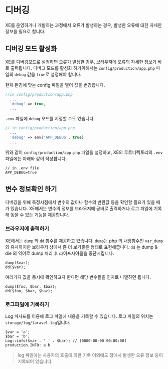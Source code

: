 # 디버깅

XE를 운영하거나 개발하는 과정에서 오류가 발생하는 경우, 발생한 오류에 대한 자세한 정보를 필요로 합니다.

## 디버깅 모드 활성화
XE를 디버깅모드로 설정하면 오류가 발생한 경우, 브라우저에 오류의 자세한 정보가 바로 출력됩니다.
디버그 모드를 활성화 하기위해서는 `config/production/app.php` 파일의 `debug` 값을 `true`로 설정해야 합니다.

현재 환경에 맞는 config 파일을 열어 값을 변경합니다.

```php
//in config/production/app.php
  ...
  'debug' => true,
  ...  
```

`.env` 파일에 `debug` 모드를 지정할 수도 있습니다.

```php
// in config/production/app.php
  ...
  'debug' => env('APP_DEBUG', true)
  ...
```

위와 같이 `config/production/app.php` 파일을 설정하고, XE의 루트디렉토리의 `.env` 파일에는 아래와 같이 작성합니다.

```
// in .env file
APP_DEBUG=true
```

## 변수 정보확인 하기

디버깅을 위해 특정시점에서 변수의 값이나 함수의 반환값 등을 확인할 필요가 있을 때가 있습니다. XE에서는 변수의 정보를 브라우저에 곧바로 출력하거나 로그 파일에 기록해 놓을 수 있는 기능을 제공합니다.

### 브라우저에 출력하기

XE에서는 `dump` 와 `dd` 함수를 제공하고 있습니다. `dump`는 php 의 내장함수인 `var_dump` 와 유사하지만 브라우저 상에서 좀 더 보기좋은 형태로 표현해줍니다. `dd` 는 dump & die 의 약어로 dump 처리 후 라이프사이클을 중단시킵니다.

```
dump($var);
dd($var);
```

여러가지 값을 동시에 확인하고자 한다면 해당 변수들을 인자로 나열하면 됩니다.
```
dump($foo, $bar, $baz);
dd($foo, $bar, $baz);
```

### 로그파일에 기록하기

Log 파사드를 이용해 로그 파일에 내용을 기록할 수 있습니다. 로그 파일의 위치는 `storage/log/laravel.log`입니다.

```
$var = 'a';
$bar = 'b';
Log::info($var . ' ' . $bar); // [0000-00-00 00:00:00] production.INFO: a b
```

> log 파일에는 사용자의 호출에 의한 기록 이외에도 장애시 발생한 오류 정보 등이 기록되어 있습니다.


